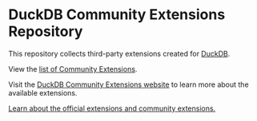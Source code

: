 # DuckDB Community Extensions Repository

This repository collects third-party extensions created for [DuckDB](https://www.duckdb.org).

View the [list of Community Extensions](https://community-extensions.duckdb.org/list_of_extensions.html).

Visit the [DuckDB Community Extensions website](https://duckdb.org/community_extensions) to learn more about the available extensions.

[Learn about the official extensions and community extensions.](https://duckdb.org/2024/07/05/community-extensions)
